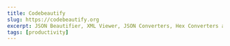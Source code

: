 ```yaml
---
title: Codebeautify
slug: https://codebeautify.org
excerpt: JSON Beautifier, XML Viewer, JSON Converters, Hex Converters and More.
tags: [productivity]
---
```


